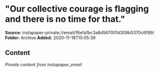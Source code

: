# "Our collective courage is flagging and there is no time for that."

**Source:** instapaper-private://email/f6efa1bc3a8d567001d309b5370c6f89/
**Folder:** Archive
**Added:** 2020-11-18T15:05:39




## Content
*Private content from instapaper_email*
